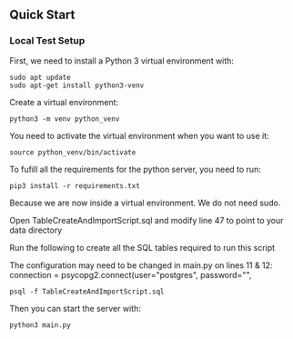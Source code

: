 ## Quick Start

### Local Test Setup

First, we need to install a Python 3 virtual environment with:

```
sudo apt update
sudo apt-get install python3-venv
```

Create a virtual environment:

```
python3 -m venv python_venv
```

You need to activate the virtual environment when you want to use it:

```
source python_venv/bin/activate
```

To fufill all the requirements for the python server, you need to run:

```
pip3 install -r requirements.txt
```

Because we are now inside a virtual environment. We do not need sudo.

Open TableCreateAndImportScript.sql and modify line 47 to point to your data directory

Run the following to create all the SQL tables required to run this script

The configuration may need to be changed in main.py on lines 11 & 12:
connection = psycopg2.connect(user="postgres",
password="",

```
psql -f TableCreateAndImportScript.sql
```

Then you can start the server with:

```
python3 main.py
```
